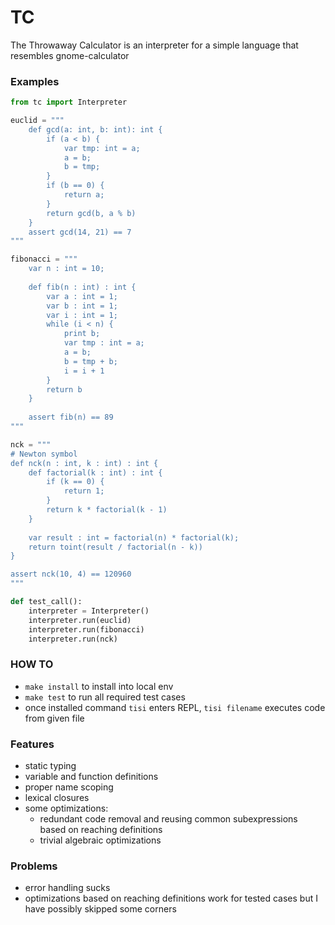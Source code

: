 # TC
The Throwaway Calculator is an interpreter for a simple language that resembles gnome-calculator 

### Examples
```python
from tc import Interpreter

euclid = """
    def gcd(a: int, b: int): int {
        if (a < b) {
            var tmp: int = a;
            a = b;
            b = tmp;
        }
        if (b == 0) {
            return a;
        }
        return gcd(b, a % b)
    }
    assert gcd(14, 21) == 7
"""

fibonacci = """
    var n : int = 10;
    
    def fib(n : int) : int {
        var a : int = 1;
        var b : int = 1;
        var i : int = 1;
        while (i < n) {
            print b;
            var tmp : int = a;
            a = b;
            b = tmp + b;
            i = i + 1
        }
        return b
    }
    
    assert fib(n) == 89
"""

nck = """
# Newton symbol
def nck(n : int, k : int) : int {
    def factorial(k : int) : int {
        if (k == 0) {
            return 1;
        }
        return k * factorial(k - 1)
    }
    
    var result : int = factorial(n) * factorial(k);
    return toint(result / factorial(n - k))
}

assert nck(10, 4) == 120960
"""

def test_call():
    interpreter = Interpreter()
    interpreter.run(euclid)
    interpreter.run(fibonacci)
    interpreter.run(nck)
```

### HOW TO
 * `make install` to install into local env
 * `make test` to run all required test cases
 * once installed command `tisi` enters REPL, `tisi filename` executes code from given file

### Features
* static typing
* variable and function definitions
* proper name scoping
* lexical closures
* some optimizations: 
  * redundant code removal and reusing common
  subexpressions based on reaching definitions 
  * trivial algebraic optimizations
  
### Problems
* error handling sucks
* optimizations based on reaching definitions work for tested cases but I have possibly skipped some corners
